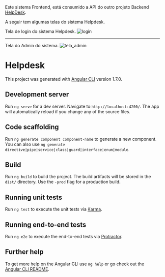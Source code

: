Este sistema Frontend, está consumido a API do outro projeto Backend [HelpDesk](https://github.com/Cassio01/HelpDesk).

A seguir tem algumas telas do sistema Helpdesk.

Tela de login do sistema Helpdesk.
![login](https://user-images.githubusercontent.com/20090212/39055583-fcda836e-448a-11e8-87d4-611e50ef31b0.png)
*******************************************************************************************************************
Tela do Admin do sistema.
![tela_admin](https://user-images.githubusercontent.com/20090212/39059744-c71a09ba-4495-11e8-9ba1-97381581560b.png)


# Helpdesk

This project was generated with [Angular CLI](https://github.com/angular/angular-cli) version 1.7.0.

## Development server

Run `ng serve` for a dev server. Navigate to `http://localhost:4200/`. The app will automatically reload if you change any of the source files.

## Code scaffolding

Run `ng generate component component-name` to generate a new component. You can also use `ng generate directive|pipe|service|class|guard|interface|enum|module`.

## Build

Run `ng build` to build the project. The build artifacts will be stored in the `dist/` directory. Use the `-prod` flag for a production build.

## Running unit tests

Run `ng test` to execute the unit tests via [Karma](https://karma-runner.github.io).

## Running end-to-end tests

Run `ng e2e` to execute the end-to-end tests via [Protractor](http://www.protractortest.org/).

## Further help

To get more help on the Angular CLI use `ng help` or go check out the [Angular CLI README](https://github.com/angular/angular-cli/blob/master/README.md).
